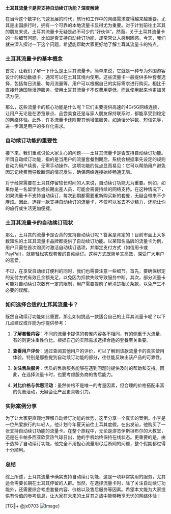 **土耳其流量卡是否支持自动续订功能？深度解读**

在当今这个数字化飞速发展的时代，旅行和工作中的网络需求变得越来越重要。尤其是出国旅行时，拥有一个可靠的本地流量卡显得尤为重要。对于计划前往土耳其的朋友来说，土耳其流量卡无疑是必不可少的“好伙伴”。然而，关于土耳其流量卡的一些细节问题，比如是否支持自动续订功能，却常常让人感到困惑。今天，我们就来深入探讨一下这个问题，希望能帮助大家更好地了解土耳其流量卡的特点。

### 土耳其流量卡的基本概念

首先，让我们了解一下什么是土耳其流量卡。简单来说，它就是一种专为外国游客设计的移动数据卡，通常可以在土耳其境内使用。这些流量卡一般提供多种套餐选择，包括每日流量、每月流量等，用户可以根据自己的实际需求进行购买。相比于直接开通国际漫游服务，使用土耳其流量卡不仅费用更低，而且使用起来也更加灵活方便。

那么，这些流量卡的核心功能是什么呢？它们主要提供高速的4G/5G网络连接，让用户无论是在游览景点、品尝美食还是与家人朋友保持联系时，都能享受到稳定的网络体验。此外，许多流量卡还附带其他增值服务，如通话分钟数、短信包等，进一步满足用户的多样化需求。

### 自动续订功能的重要性

接下来，我们重点讨论大家关心的问题——土耳其流量卡是否支持自动续订功能。所谓自动续订功能，指的是当用户的流量套餐到期后，系统会根据事先设定的规则自动为用户续费，无需手动操作。这项功能的优点显而易见：它可以帮助用户避免因忘记续费而导致断网的情况发生，确保网络连接始终畅通无阻。

对于经常需要在土耳其停留较长时间的人来说，自动续订功能尤为重要。例如，如果你是一名留学生或长期出差人员，可能会需要持续的网络支持。在这种情况下，如果流量卡不支持自动续订，每次到期都需要重新购买新的套餐，无疑会带来不少麻烦。因此，选择一款支持自动续订的流量卡，不仅可以省去不少精力，还能让你的旅行或生活更加便捷。

### 土耳其流量卡的自动续订现状

那么，土耳其的流量卡是否真的支持自动续订呢？答案是肯定的！目前市面上大多数知名的土耳其流量卡品牌都提供了自动续订功能。以某知名品牌的流量卡为例，用户只需在首次购买时激活自动续订选项，并绑定支付方式（如信用卡或PayPal），就能轻松实现套餐的自动续订。这种方式既简单又高效，深受广大用户的喜爱。

不过，在享受自动续订便利的同时，我们也需要注意一些细节。首先，要确保绑定的支付方式有效且余额充足，以免因为扣款失败导致服务中断。其次，部分流量卡可能对自动续订次数有一定的限制，用户需要提前了解清楚相关条款，以免产生不必要的误解。

### 如何选择合适的土耳其流量卡？

既然自动续订功能如此重要，那么如何挑选一款适合自己的土耳其流量卡呢？以下几点建议或许能为你提供参考：

1. **了解套餐内容**：不同的流量卡提供的套餐内容各不相同，有的侧重于大流量，有的则更注重性价比。根据自己的实际需求选择合适的套餐至关重要。
   
2. **查看用户评价**：通过查阅其他用户的评价，可以了解到该款流量卡的真实使用体验。特别是那些提到自动续订功能的部分，往往能反映出该产品的可靠性。

3. **关注售后服务**：优质的售后服务能够在遇到问题时提供及时的帮助和支持。因此，在选择流量卡时，也要考虑服务商的售后能力。

4. **对比价格与优惠活动**：虽然价格不是唯一的考量因素，但合理的价格搭配丰富的优惠活动，无疑会让产品更具吸引力。

### 实际案例分享

为了让大家更直观地理解自动续订功能的优势，这里分享一个真实的案例。小李是一位热爱旅行的年轻人，他计划今年夏天前往土耳其度假。在出发前，他购买了一张支持自动续订功能的流量卡。在整个旅程中，无论是游览伊斯坦布尔的大教堂，还是在卡帕多西亚欣赏热气球日出，他的手机始终保持在线状态。更重要的是，由于选择了自动续订功能，他完全不用担心流量用尽后断网的问题，整个假期都过得十分顺利。

### 总结

综上所述，土耳其流量卡确实支持自动续订功能，这是一项非常实用的服务，尤其适合需要长期在土耳其停留的人群。当然，在选择流量卡时，除了关注自动续订功能外，还需要综合考虑套餐内容、价格以及售后服务等因素。希望本文能为大家提供有价值的参考信息，让大家在未来的土耳其之旅中能够畅享无忧的网络体验！

[TG💪+ @jx0703 ![Image](https://github.com/user-attachments/assets/dbca1d08-cadb-493c-b0ec-ad6f7a83f270)]